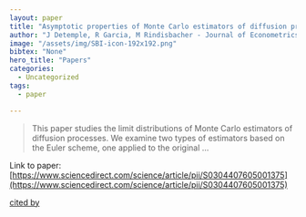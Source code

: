 ```yaml
---
layout: paper
title: "Asymptotic properties of Monte Carlo estimators of diffusion processes"
author: "J Detemple, R Garcia, M Rindisbacher - Journal of Econometrics, 2006 - Elsevier"
image: "/assets/img/SBI-icon-192x192.png"
bibtex: "None"
hero_title: "Papers"
categories:
  - Uncategorized
tags:
  - paper

---
```

>This paper studies the limit distributions of Monte Carlo estimators of diffusion processes. We examine two types of estimators based on the Euler scheme, one applied to the original …

Link to paper: [https://www.sciencedirect.com/science/article/pii/S0304407605001375](https://www.sciencedirect.com/science/article/pii/S0304407605001375)

[cited by](https://scholar.google.com/scholar?cites=8064177514644031050&as_sdt=2005&sciodt=0,5&hl=en&num=20)
